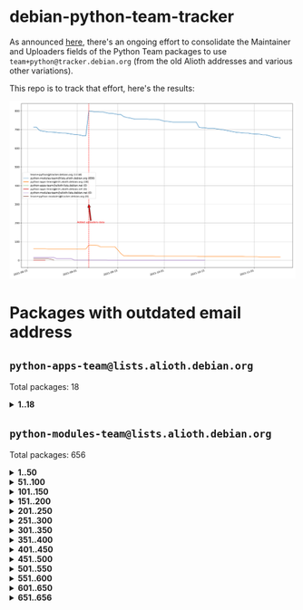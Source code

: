 # debian-python-team-tracker



As announced [here](https://lists.debian.org/debian-python/2021/08/msg00006.html), there's an ongoing effort to consolidate the Maintainer and Uploaders fields of the Python Team packages to use `team+python@tracker.debian.org` (from the old Alioth addresses and various other variations).



This repo is to track that effort, here's the results:



![Python team emails](images/python_team_emails.svg)


# Packages with outdated email address

## `python-apps-team@lists.alioth.debian.org`
Total packages: 18
<details>
<summary><b>1..18</b></summary>


| # | Package | Version |
| --- | --- | --- |
| 1 | [ctop](https://tracker.debian.org/ctop) | 1.0.0-2.1 |
| 2 | [cython](https://tracker.debian.org/cython) | 0.29.14-1 |
| 3 | [db2twitter](https://tracker.debian.org/db2twitter) | 0.6-1.1 |
| 4 | [dodgy](https://tracker.debian.org/dodgy) | 0.1.9-3 |
| 5 | [etm](https://tracker.debian.org/etm) | 3.2.30-1.1 |
| 6 | [firmware-microbit-micropython](https://tracker.debian.org/firmware-microbit-micropython) | 1.0.1-2 |
| 7 | [freealchemist](https://tracker.debian.org/freealchemist) | 0.5-1.1 |
| 8 | [kanboard-cli](https://tracker.debian.org/kanboard-cli) | 0.0.2-1.1 |
| 9 | [lightyears](https://tracker.debian.org/lightyears) | 1.4-2 |
| 10 | [muttdown](https://tracker.debian.org/muttdown) | 0.3.4-1 |
| 11 | [pelican](https://tracker.debian.org/pelican) | 4.0.1+dfsg-1.1 |
| 12 | [pipenv](https://tracker.debian.org/pipenv) | 11.9.0-1.1 |
| 13 | [prospector](https://tracker.debian.org/prospector) | 1.1.7-2 |
| 14 | [pybik](https://tracker.debian.org/pybik) | 3.0-3.1 |
| 15 | [retweet](https://tracker.debian.org/retweet) | 0.10-1.1 |
| 16 | [sen](https://tracker.debian.org/sen) | 0.6.1-0.1 |
| 17 | [sinntp](https://tracker.debian.org/sinntp) | 1.6-1.2 |
| 18 | [smem](https://tracker.debian.org/smem) | 1.5-1.1 |
</details>

## `python-modules-team@lists.alioth.debian.org`
Total packages: 656
<details>
<summary><b>1..50</b></summary>


| # | Package | Version |
| --- | --- | --- |
| 1 | [anorack](https://tracker.debian.org/anorack) | 0.2.7-1 |
| 2 | [anosql](https://tracker.debian.org/anosql) | 1.0.1-1 |
| 3 | [appdirs](https://tracker.debian.org/appdirs) | 1.4.4-1 |
| 4 | [asn1crypto](https://tracker.debian.org/asn1crypto) | 1.4.0-1 |
| 5 | [astral](https://tracker.debian.org/astral) | 1.6.1-2 |
| 6 | [authres](https://tracker.debian.org/authres) | 1.2.0-2 |
| 7 | [automat](https://tracker.debian.org/automat) | 20.2.0-1 |
| 8 | [azure-cosmos-table-python](https://tracker.debian.org/azure-cosmos-table-python) | 1.0.5+git20191025-5 |
| 9 | [bdist-nsi](https://tracker.debian.org/bdist-nsi) | 0.1.5-2 |
| 10 | [behave](https://tracker.debian.org/behave) | 1.2.6-3 |
| 11 | [bernhard](https://tracker.debian.org/bernhard) | 0.2.6-2 |
| 12 | [betamax](https://tracker.debian.org/betamax) | 0.8.1-2 |
| 13 | [bibtexparser](https://tracker.debian.org/bibtexparser) | 1.1.0+ds-3 |
| 14 | [binaryornot](https://tracker.debian.org/binaryornot) | 0.4.4+dfsg-4 |
| 15 | [bitstruct](https://tracker.debian.org/bitstruct) | 8.9.0-1 |
| 16 | [case](https://tracker.debian.org/case) | 1.5.3+dfsg-3 |
| 17 | [celery-batches](https://tracker.debian.org/celery-batches) | 0.2-2 |
| 18 | [celery-haystack](https://tracker.debian.org/celery-haystack) | 0.10-4 |
| 19 | [cerealizer](https://tracker.debian.org/cerealizer) | 0.8.1-3 |
| 20 | [chardet](https://tracker.debian.org/chardet) | 4.0.0-1 |
| 21 | [chargebee-python](https://tracker.debian.org/chargebee-python) | 1.6.6-1 |
| 22 | [chargebee2-python](https://tracker.debian.org/chargebee2-python) | 2.7.3-1 |
| 23 | [circuits](https://tracker.debian.org/circuits) | 3.1.0+ds1-2 |
| 24 | [codicefiscale](https://tracker.debian.org/codicefiscale) | 0.9+ds0-2 |
| 25 | [colorclass](https://tracker.debian.org/colorclass) | 2.2.0-2.1 |
| 26 | [colorspacious](https://tracker.debian.org/colorspacious) | 1.1.2-2 |
| 27 | [commonmark](https://tracker.debian.org/commonmark) | 0.9.1-3 |
| 28 | [constantly](https://tracker.debian.org/constantly) | 15.1.0-2 |
| 29 | [contextlib2](https://tracker.debian.org/contextlib2) | 0.6.0.post1-1 |
| 30 | [cookiecutter](https://tracker.debian.org/cookiecutter) | 1.6.0-4 |
| 31 | [coreapi](https://tracker.debian.org/coreapi) | 2.3.3-4 |
| 32 | [coreschema](https://tracker.debian.org/coreschema) | 0.0.4-3 |
| 33 | [cov-core](https://tracker.debian.org/cov-core) | 1.15.0-3 |
| 34 | [cppy](https://tracker.debian.org/cppy) | 1.1.0-2 |
| 35 | [cram](https://tracker.debian.org/cram) | 0.7-4 |
| 36 | [cssutils](https://tracker.debian.org/cssutils) | 1.0.2-3 |
| 37 | [d2to1](https://tracker.debian.org/d2to1) | 0.2.12-2 |
| 38 | [deap](https://tracker.debian.org/deap) | 1.3.1-2 |
| 39 | [debiancontributors](https://tracker.debian.org/debiancontributors) | 0.7.8-2 |
| 40 | [devpi-common](https://tracker.debian.org/devpi-common) | 3.2.2-1.1 |
| 41 | [django-ajax-selects](https://tracker.debian.org/django-ajax-selects) | 1.7.0-3 |
| 42 | [django-anymail](https://tracker.debian.org/django-anymail) | 7.1.0-1 |
| 43 | [django-bitfield](https://tracker.debian.org/django-bitfield) | 1.9.6-2 |
| 44 | [django-dirtyfields](https://tracker.debian.org/django-dirtyfields) | 1.3.1-2 |
| 45 | [django-downloadview](https://tracker.debian.org/django-downloadview) | 2.1.1-1 |
| 46 | [django-environ](https://tracker.debian.org/django-environ) | 0.4.4-2 |
| 47 | [django-filter](https://tracker.debian.org/django-filter) | 2.4.0-1 |
| 48 | [django-hvad](https://tracker.debian.org/django-hvad) | 1.8.0-1.1 |
| 49 | [django-impersonate](https://tracker.debian.org/django-impersonate) | 1.5-1 |
| 50 | [django-js-reverse](https://tracker.debian.org/django-js-reverse) | 0.7.3-1.1 |
</details>
<details>
<summary><b>51..100</b></summary>

| # | Package | Version |
| --- | --- | --- |
| 51 | [django-macaddress](https://tracker.debian.org/django-macaddress) | 1.5.0-2 |
| 52 | [django-markupfield](https://tracker.debian.org/django-markupfield) | 2.0.0-1 |
| 53 | [django-memoize](https://tracker.debian.org/django-memoize) | 2.2.0+dfsg-1 |
| 54 | [django-nose](https://tracker.debian.org/django-nose) | 1.4.6-2.1 |
| 55 | [django-notification](https://tracker.debian.org/django-notification) | 1.2.0-3 |
| 56 | [django-organizations](https://tracker.debian.org/django-organizations) | 1.1.2-1 |
| 57 | [django-pagination](https://tracker.debian.org/django-pagination) | 1.0.7-4 |
| 58 | [django-paintstore](https://tracker.debian.org/django-paintstore) | 0.2-4 |
| 59 | [django-picklefield](https://tracker.debian.org/django-picklefield) | 3.0.1-1 |
| 60 | [django-pipeline](https://tracker.debian.org/django-pipeline) | 1.6.14-3 |
| 61 | [django-q](https://tracker.debian.org/django-q) | 1.2.1-1 |
| 62 | [django-recurrence](https://tracker.debian.org/django-recurrence) | 1.10.3-1 |
| 63 | [django-redis-sessions](https://tracker.debian.org/django-redis-sessions) | 0.6.1-2 |
| 64 | [django-simple-redis-admin](https://tracker.debian.org/django-simple-redis-admin) | 1.4.0-2 |
| 65 | [django-stronghold](https://tracker.debian.org/django-stronghold) | 0.3.0+debian-2 |
| 66 | [django-webpack-loader](https://tracker.debian.org/django-webpack-loader) | 0.6.0-2 |
| 67 | [django-websocket-redis](https://tracker.debian.org/django-websocket-redis) | 0.4.7-2 |
| 68 | [django-wkhtmltopdf](https://tracker.debian.org/django-wkhtmltopdf) | 3.3.0-1 |
| 69 | [django-xmlrpc](https://tracker.debian.org/django-xmlrpc) | 0.1.8-2 |
| 70 | [djangorestframework-api-key](https://tracker.debian.org/djangorestframework-api-key) | 2.0.0-2 |
| 71 | [djangorestframework-filters](https://tracker.debian.org/djangorestframework-filters) | 1.0.0.dev0-1 |
| 72 | [dkimpy](https://tracker.debian.org/dkimpy) | 1.0.5-1 |
| 73 | [dnsdiag](https://tracker.debian.org/dnsdiag) | 1.7.0-1 |
| 74 | [dnspython](https://tracker.debian.org/dnspython) | 2.0.0-1 |
| 75 | [dockerpty](https://tracker.debian.org/dockerpty) | 0.4.1-2 |
| 76 | [dominate](https://tracker.debian.org/dominate) | 2.3.1-2 |
| 77 | [doublex](https://tracker.debian.org/doublex) | 1.9.2-1 |
| 78 | [drf-generators](https://tracker.debian.org/drf-generators) | 0.5.0-1 |
| 79 | [elasticsearch-curator](https://tracker.debian.org/elasticsearch-curator) | 5.8.1-1 |
| 80 | [entrypoints](https://tracker.debian.org/entrypoints) | 0.3-3 |
| 81 | [enum34](https://tracker.debian.org/enum34) | 1.1.6-4 |
| 82 | [enzyme](https://tracker.debian.org/enzyme) | 0.4.1-2 |
| 83 | [exam](https://tracker.debian.org/exam) | 0.10.5-3 |
| 84 | [factory-boy](https://tracker.debian.org/factory-boy) | 2.11.1-3 |
| 85 | [faker](https://tracker.debian.org/faker) | 0.9.3-0.1 |
| 86 | [fakesleep](https://tracker.debian.org/fakesleep) | 0.1-2 |
| 87 | [fastchunking](https://tracker.debian.org/fastchunking) | 0.0.3-2 |
| 88 | [feedgenerator](https://tracker.debian.org/feedgenerator) | 1.9-2 |
| 89 | [flake8-polyfill](https://tracker.debian.org/flake8-polyfill) | 1.0.2-2 |
| 90 | [flask-api](https://tracker.debian.org/flask-api) | 1.1+dfsg-1.1 |
| 91 | [flask-assets](https://tracker.debian.org/flask-assets) | 2.0-1 |
| 92 | [flask-babelex](https://tracker.debian.org/flask-babelex) | 0.9.4-1 |
| 93 | [flask-bcrypt](https://tracker.debian.org/flask-bcrypt) | 0.7.1-2 |
| 94 | [flask-compress](https://tracker.debian.org/flask-compress) | 1.4.0-3 |
| 95 | [flask-gravatar](https://tracker.debian.org/flask-gravatar) | 0.4.2-2 |
| 96 | [flask-htmlmin](https://tracker.debian.org/flask-htmlmin) | 1.3.2-2 |
| 97 | [flask-ldapconn](https://tracker.debian.org/flask-ldapconn) | 0.7.2-1.1 |
| 98 | [flask-limiter](https://tracker.debian.org/flask-limiter) | 1.0.1-2 |
| 99 | [flask-login](https://tracker.debian.org/flask-login) | 0.5.0-1 |
| 100 | [flask-mail](https://tracker.debian.org/flask-mail) | 0.9.1+dfsg1-1.1 |
</details>
<details>
<summary><b>101..150</b></summary>

| # | Package | Version |
| --- | --- | --- |
| 101 | [flask-mongoengine](https://tracker.debian.org/flask-mongoengine) | 0.9.3-4 |
| 102 | [flask-multistatic](https://tracker.debian.org/flask-multistatic) | 1.0-2 |
| 103 | [flask-paranoid](https://tracker.debian.org/flask-paranoid) | 0.2.0-3.1 |
| 104 | [flask-script](https://tracker.debian.org/flask-script) | 2.0.6-2 |
| 105 | [flask-silk](https://tracker.debian.org/flask-silk) | 0.2-18 |
| 106 | [flask-wtf](https://tracker.debian.org/flask-wtf) | 0.14.3-1 |
| 107 | [flufl.bounce](https://tracker.debian.org/flufl.bounce) | 3.0.1-1 |
| 108 | [flufl.enum](https://tracker.debian.org/flufl.enum) | 4.1.1-3 |
| 109 | [flufl.i18n](https://tracker.debian.org/flufl.i18n) | 3.0.1-1 |
| 110 | [flufl.lock](https://tracker.debian.org/flufl.lock) | 5.0.1-1 |
| 111 | [flufl.password](https://tracker.debian.org/flufl.password) | 1.3-3 |
| 112 | [flufl.testing](https://tracker.debian.org/flufl.testing) | 0.7-2 |
| 113 | [gerritlib](https://tracker.debian.org/gerritlib) | 0.8.0-2 |
| 114 | [gmplot](https://tracker.debian.org/gmplot) | 1.2.0-2 |
| 115 | [gpxpy](https://tracker.debian.org/gpxpy) | 1.4.2-1 |
| 116 | [gtextfsm](https://tracker.debian.org/gtextfsm) | 1.1.0-2 |
| 117 | [gtts](https://tracker.debian.org/gtts) | 2.0.3-1 |
| 118 | [gtts-token](https://tracker.debian.org/gtts-token) | 1.1.3-1 |
| 119 | [guzzle-sphinx-theme](https://tracker.debian.org/guzzle-sphinx-theme) | 0.7.11-5 |
| 120 | [hachoir](https://tracker.debian.org/hachoir) | 3.1.0+dfsg-3 |
| 121 | [haproxy-log-analysis](https://tracker.debian.org/haproxy-log-analysis) | 2.0~b0-2 |
| 122 | [heapdict](https://tracker.debian.org/heapdict) | 1.0.1-1 |
| 123 | [hiro](https://tracker.debian.org/hiro) | 0.5-2 |
| 124 | [httpx](https://tracker.debian.org/httpx) | 0.16.1-1 |
| 125 | [hypothesis-auto](https://tracker.debian.org/hypothesis-auto) | 1.1.4-2 |
| 126 | [importmagic](https://tracker.debian.org/importmagic) | 0.1.7-2 |
| 127 | [inflection](https://tracker.debian.org/inflection) | 0.3.1-2 |
| 128 | [isodate](https://tracker.debian.org/isodate) | 0.6.0-2 |
| 129 | [itypes](https://tracker.debian.org/itypes) | 1.1.0-4 |
| 130 | [jaraco.itertools](https://tracker.debian.org/jaraco.itertools) | 2.0.1-4 |
| 131 | [javaproperties](https://tracker.debian.org/javaproperties) | 0.7.0-1 |
| 132 | [jinja2-time](https://tracker.debian.org/jinja2-time) | 0.2.0-2 |
| 133 | [jpy](https://tracker.debian.org/jpy) | 0.9.0-3 |
| 134 | [jpylyzer](https://tracker.debian.org/jpylyzer) | 2.0.0-3 |
| 135 | [json-tricks](https://tracker.debian.org/json-tricks) | 3.11.0-2 |
| 136 | [jsonhyperschema-codec](https://tracker.debian.org/jsonhyperschema-codec) | 1.0.3-2 |
| 137 | [jsonpickle](https://tracker.debian.org/jsonpickle) | 1.2-1 |
| 138 | [junos-eznc](https://tracker.debian.org/junos-eznc) | 2.1.7-3 |
| 139 | [jupyter-sphinx-theme](https://tracker.debian.org/jupyter-sphinx-theme) | 0.0.6+ds1-10 |
| 140 | [kitchen](https://tracker.debian.org/kitchen) | 1.2.6-2 |
| 141 | [kivy](https://tracker.debian.org/kivy) | 1.11.0-2 |
| 142 | [lazr.delegates](https://tracker.debian.org/lazr.delegates) | 2.0.3-2 |
| 143 | [lazr.smtptest](https://tracker.debian.org/lazr.smtptest) | 2.0.3-2 |
| 144 | [lexicon](https://tracker.debian.org/lexicon) | 3.3.17-1 |
| 145 | [libthumbor](https://tracker.debian.org/libthumbor) | 1.3.3-2 |
| 146 | [logilab-constraint](https://tracker.debian.org/logilab-constraint) | 0.6.0-2 |
| 147 | [mako](https://tracker.debian.org/mako) | 1.1.3+ds1-2 |
| 148 | [manuel](https://tracker.debian.org/manuel) | 1.10.1-2 |
| 149 | [markupsafe](https://tracker.debian.org/markupsafe) | 1.1.1-1 |
| 150 | [mercurial-extension-utils](https://tracker.debian.org/mercurial-extension-utils) | 1.5.1-1 |
</details>
<details>
<summary><b>151..200</b></summary>

| # | Package | Version |
| --- | --- | --- |
| 151 | [mercurial-extension-utils](https://tracker.debian.org/mercurial-extension-utils) | 1.5.1-3 |
| 152 | [mercurial-keyring](https://tracker.debian.org/mercurial-keyring) | 1.3.1-3 |
| 153 | [microsoft-authentication-extensions-for-python](https://tracker.debian.org/microsoft-authentication-extensions-for-python) | 0.3.0-1 |
| 154 | [milksnake](https://tracker.debian.org/milksnake) | 0.1.5-1 |
| 155 | [mimerender](https://tracker.debian.org/mimerender) | 0.6.0-2 |
| 156 | [mmllib](https://tracker.debian.org/mmllib) | 0.3.0.post1-2 |
| 157 | [mockldap](https://tracker.debian.org/mockldap) | 0.3.0-4 |
| 158 | [modernize](https://tracker.debian.org/modernize) | 0.7-2 |
| 159 | [moksha.common](https://tracker.debian.org/moksha.common) | 1.2.5-4 |
| 160 | [mrtparse](https://tracker.debian.org/mrtparse) | 1.6-2 |
| 161 | [musicbrainzngs](https://tracker.debian.org/musicbrainzngs) | 0.7.1-2 |
| 162 | [mutagen](https://tracker.debian.org/mutagen) | 1.45.1-2 |
| 163 | [mwic](https://tracker.debian.org/mwic) | 0.7.8-1 |
| 164 | [mysql-connector-python](https://tracker.debian.org/mysql-connector-python) | 8.0.15-2 |
| 165 | [nb2plots](https://tracker.debian.org/nb2plots) | 0.6-2 |
| 166 | [netmiko](https://tracker.debian.org/netmiko) | 2.4.2-1 |
| 167 | [networkx](https://tracker.debian.org/networkx) | 2.5+ds-2 |
| 168 | [nose](https://tracker.debian.org/nose) | 1.3.7-6 |
| 169 | [nose2](https://tracker.debian.org/nose2) | 0.9.2-1 |
| 170 | [nose2-cov](https://tracker.debian.org/nose2-cov) | 1.0a4-3 |
| 171 | [ntplib](https://tracker.debian.org/ntplib) | 0.3.3-2 |
| 172 | [numpy-stl](https://tracker.debian.org/numpy-stl) | 2.9.0-1 |
| 173 | [numpydoc](https://tracker.debian.org/numpydoc) | 1.1.0-3 |
| 174 | [obsub](https://tracker.debian.org/obsub) | 0.2-4 |
| 175 | [okasha](https://tracker.debian.org/okasha) | 0.2.4-4 |
| 176 | [overpass](https://tracker.debian.org/overpass) | 0.7-1 |
| 177 | [pastescript](https://tracker.debian.org/pastescript) | 2.0.2-4 |
| 178 | [pcapy](https://tracker.debian.org/pcapy) | 0.11.4-2 |
| 179 | [pdfkit](https://tracker.debian.org/pdfkit) | 0.6.1-2 |
| 180 | [pep8](https://tracker.debian.org/pep8) | 1.7.1-9 |
| 181 | [pep8-naming](https://tracker.debian.org/pep8-naming) | 0.10.0-1 |
| 182 | [pg8000](https://tracker.debian.org/pg8000) | 1.10.6-2 |
| 183 | [pidcat](https://tracker.debian.org/pidcat) | 2.1.0-4 |
| 184 | [pilkit](https://tracker.debian.org/pilkit) | 2.0-3 |
| 185 | [plastex](https://tracker.debian.org/plastex) | 2.1-2 |
| 186 | [ply](https://tracker.debian.org/ply) | 3.11-4 |
| 187 | [portio](https://tracker.debian.org/portio) | 0.5-4 |
| 188 | [postgresfixture](https://tracker.debian.org/postgresfixture) | 0.4.2-1 |
| 189 | [power](https://tracker.debian.org/power) | 1.4+dfsg-4 |
| 190 | [pprintpp](https://tracker.debian.org/pprintpp) | 0.4.0-2 |
| 191 | [preggy](https://tracker.debian.org/preggy) | 1.4.4-1 |
| 192 | [prettytable](https://tracker.debian.org/prettytable) | 0.7.2-5 |
| 193 | [proxmoxer](https://tracker.debian.org/proxmoxer) | 1.0.3-2 |
| 194 | [ptable](https://tracker.debian.org/ptable) | 0.9.2-2 |
| 195 | [py-macaroon-bakery](https://tracker.debian.org/py-macaroon-bakery) | 1.3.1-1 |
| 196 | [py-radix](https://tracker.debian.org/py-radix) | 0.10.0-3 |
| 197 | [py3dns](https://tracker.debian.org/py3dns) | 3.2.1-1 |
| 198 | [pyasn1](https://tracker.debian.org/pyasn1) | 0.4.8-1 |
| 199 | [pybindgen](https://tracker.debian.org/pybindgen) | 0.20.0+dfsg1-2 |
| 200 | [pycairo](https://tracker.debian.org/pycairo) | 1.16.2-3 |
</details>
<details>
<summary><b>201..250</b></summary>

| # | Package | Version |
| --- | --- | --- |
| 201 | [pycairo](https://tracker.debian.org/pycairo) | 1.16.2-4 |
| 202 | [pycallgraph](https://tracker.debian.org/pycallgraph) | 1.1.3-1.2 |
| 203 | [pycares](https://tracker.debian.org/pycares) | 3.1.1-1 |
| 204 | [pycifrw](https://tracker.debian.org/pycifrw) | 4.4-2 |
| 205 | [pyclamd](https://tracker.debian.org/pyclamd) | 0.4.0-2 |
| 206 | [pycodestyle](https://tracker.debian.org/pycodestyle) | 2.6.0-1 |
| 207 | [pycparser](https://tracker.debian.org/pycparser) | 2.20-3 |
| 208 | [pycryptodome](https://tracker.debian.org/pycryptodome) | 3.9.7+dfsg1-1 |
| 209 | [pycxx](https://tracker.debian.org/pycxx) | 7.1.4-0.1 |
| 210 | [pydbus](https://tracker.debian.org/pydbus) | 0.6.0-4 |
| 211 | [pydenticon](https://tracker.debian.org/pydenticon) | 0.3.1-2 |
| 212 | [pydispatcher](https://tracker.debian.org/pydispatcher) | 2.0.5-2 |
| 213 | [pydle](https://tracker.debian.org/pydle) | 0.9.4-2 |
| 214 | [pyeapi](https://tracker.debian.org/pyeapi) | 0.8.1-2 |
| 215 | [pyee](https://tracker.debian.org/pyee) | 7.0.2-1 |
| 216 | [pyenchant](https://tracker.debian.org/pyenchant) | 3.2.0-1 |
| 217 | [pyfg](https://tracker.debian.org/pyfg) | 0.50-2 |
| 218 | [pyfiglet](https://tracker.debian.org/pyfiglet) | 0.8.0+dfsg-1 |
| 219 | [pyfribidi](https://tracker.debian.org/pyfribidi) | 0.12.0+repack-7 |
| 220 | [pygame](https://tracker.debian.org/pygame) | 1.9.6+dfsg-2 |
| 221 | [pygeoif](https://tracker.debian.org/pygeoif) | 0.7-2 |
| 222 | [pygments](https://tracker.debian.org/pygments) | 2.3.1+dfsg-3 |
| 223 | [pygtail](https://tracker.debian.org/pygtail) | 0.6.1-2 |
| 224 | [pygtkspellcheck](https://tracker.debian.org/pygtkspellcheck) | 4.0.5-2 |
| 225 | [pyhamcrest](https://tracker.debian.org/pyhamcrest) | 1.9.0-3 |
| 226 | [pyinotify](https://tracker.debian.org/pyinotify) | 0.9.6-1.3 |
| 227 | [pyiosxr](https://tracker.debian.org/pyiosxr) | 0.52-1.1 |
| 228 | [pyjavaproperties](https://tracker.debian.org/pyjavaproperties) | 0.7-2 |
| 229 | [pyjokes](https://tracker.debian.org/pyjokes) | 0.5.0-3 |
| 230 | [pykcs11](https://tracker.debian.org/pykcs11) | 1.5.10-1 |
| 231 | [pylama](https://tracker.debian.org/pylama) | 7.4.3-3 |
| 232 | [pylibmc](https://tracker.debian.org/pylibmc) | 1.5.2-3 |
| 233 | [pylint-celery](https://tracker.debian.org/pylint-celery) | 0.3-5 |
| 234 | [pylint-common](https://tracker.debian.org/pylint-common) | 0.2.5-4 |
| 235 | [pylint-django](https://tracker.debian.org/pylint-django) | 2.0.13-1 |
| 236 | [pylint-flask](https://tracker.debian.org/pylint-flask) | 0.5-4 |
| 237 | [pylint-plugin-utils](https://tracker.debian.org/pylint-plugin-utils) | 0.6-1 |
| 238 | [pymacs](https://tracker.debian.org/pymacs) | 0.25-3 |
| 239 | [pymilter](https://tracker.debian.org/pymilter) | 1.0.4-2 |
| 240 | [pymodbus](https://tracker.debian.org/pymodbus) | 2.1.0+dfsg-2 |
| 241 | [pymssql](https://tracker.debian.org/pymssql) | 2.1.4+dfsg-3 |
| 242 | [pynag](https://tracker.debian.org/pynag) | 1.1.2+dfsg-2 |
| 243 | [pynliner](https://tracker.debian.org/pynliner) | 0.8.0-2 |
| 244 | [pyopengl](https://tracker.debian.org/pyopengl) | 3.1.5+dfsg-1 |
| 245 | [pyparsing](https://tracker.debian.org/pyparsing) | 2.4.7-1 |
| 246 | [pyphen](https://tracker.debian.org/pyphen) | 0.9.5-3 |
| 247 | [pyprind](https://tracker.debian.org/pyprind) | 2.11.2-2 |
| 248 | [pyquery](https://tracker.debian.org/pyquery) | 1.2.9-4 |
| 249 | [pyrad](https://tracker.debian.org/pyrad) | 2.1-2 |
| 250 | [pyrsistent](https://tracker.debian.org/pyrsistent) | 0.15.5-1 |
</details>
<details>
<summary><b>251..300</b></summary>

| # | Package | Version |
| --- | --- | --- |
| 251 | [pysimplesoap](https://tracker.debian.org/pysimplesoap) | 1.16.2-3 |
| 252 | [pysmi](https://tracker.debian.org/pysmi) | 0.3.2-2 |
| 253 | [pysodium](https://tracker.debian.org/pysodium) | 0.7.0-2 |
| 254 | [pyspf](https://tracker.debian.org/pyspf) | 2.0.14-2 |
| 255 | [pysrt](https://tracker.debian.org/pysrt) | 1.0.1-2 |
| 256 | [pyssim](https://tracker.debian.org/pyssim) | 0.2-2 |
| 257 | [pystemd](https://tracker.debian.org/pystemd) | 0.7.0-4 |
| 258 | [pysubnettree](https://tracker.debian.org/pysubnettree) | 0.33-1 |
| 259 | [pytaglib](https://tracker.debian.org/pytaglib) | 0.3.6+dfsg-2 |
| 260 | [pytds](https://tracker.debian.org/pytds) | 1.10.0-1 |
| 261 | [pytest-arraydiff](https://tracker.debian.org/pytest-arraydiff) | 0.3-1 |
| 262 | [pytest-bdd](https://tracker.debian.org/pytest-bdd) | 3.2.1-1 |
| 263 | [pytest-cookies](https://tracker.debian.org/pytest-cookies) | 0.4.0-1 |
| 264 | [pytest-django](https://tracker.debian.org/pytest-django) | 3.5.1-1 |
| 265 | [pytest-expect](https://tracker.debian.org/pytest-expect) | 1.1.0-2 |
| 266 | [pytest-forked](https://tracker.debian.org/pytest-forked) | 1.3.0-1 |
| 267 | [pytest-httpbin](https://tracker.debian.org/pytest-httpbin) | 1.0.0-2 |
| 268 | [pytest-instafail](https://tracker.debian.org/pytest-instafail) | 0.4.2-1 |
| 269 | [pytest-remotedata](https://tracker.debian.org/pytest-remotedata) | 0.3.2-1 |
| 270 | [pytest-runner](https://tracker.debian.org/pytest-runner) | 2.11.1-1.2 |
| 271 | [pytest-sugar](https://tracker.debian.org/pytest-sugar) | 0.9.4-1 |
| 272 | [pytest-tornado](https://tracker.debian.org/pytest-tornado) | 0.8.1-1 |
| 273 | [pytest-vcr](https://tracker.debian.org/pytest-vcr) | 1.0.2-2 |
| 274 | [python-activipy](https://tracker.debian.org/python-activipy) | 0.1-7 |
| 275 | [python-adal](https://tracker.debian.org/python-adal) | 1.2.2-1 |
| 276 | [python-agate](https://tracker.debian.org/python-agate) | 1.6.1-1 |
| 277 | [python-agate-excel](https://tracker.debian.org/python-agate-excel) | 0.2.3-1 |
| 278 | [python-aiohttp-security](https://tracker.debian.org/python-aiohttp-security) | 0.4.0-2 |
| 279 | [python-aiohttp-session](https://tracker.debian.org/python-aiohttp-session) | 2.9.0-2 |
| 280 | [python-aioinflux](https://tracker.debian.org/python-aioinflux) | 0.9.0-2 |
| 281 | [python-aiomeasures](https://tracker.debian.org/python-aiomeasures) | 0.5.14-3 |
| 282 | [python-amqplib](https://tracker.debian.org/python-amqplib) | 1.0.2-2 |
| 283 | [python-anyjson](https://tracker.debian.org/python-anyjson) | 0.3.3-2 |
| 284 | [python-apptools](https://tracker.debian.org/python-apptools) | 4.5.0-1.1 |
| 285 | [python-aptly](https://tracker.debian.org/python-aptly) | 0.12.10-2 |
| 286 | [python-args](https://tracker.debian.org/python-args) | 0.1.0-3 |
| 287 | [python-arpy](https://tracker.debian.org/python-arpy) | 1.1.1-4 |
| 288 | [python-astor](https://tracker.debian.org/python-astor) | 0.8.1-1 |
| 289 | [python-async-timeout](https://tracker.debian.org/python-async-timeout) | 3.0.1-1.1 |
| 290 | [python-base58](https://tracker.debian.org/python-base58) | 1.0.3-1.1 |
| 291 | [python-bcdoc](https://tracker.debian.org/python-bcdoc) | 0.16.0-2 |
| 292 | [python-bioblend](https://tracker.debian.org/python-bioblend) | 0.7.0-3 |
| 293 | [python-bitbucket-api](https://tracker.debian.org/python-bitbucket-api) | 0.5.0-3 |
| 294 | [python-box](https://tracker.debian.org/python-box) | 3.4.6-2 |
| 295 | [python-btrees](https://tracker.debian.org/python-btrees) | 4.3.1-2 |
| 296 | [python-cachecontrol](https://tracker.debian.org/python-cachecontrol) | 0.12.6-1 |
| 297 | [python-can](https://tracker.debian.org/python-can) | 3.3.2.final~github-2 |
| 298 | [python-cement](https://tracker.debian.org/python-cement) | 2.10.0-2 |
| 299 | [python-cerberus](https://tracker.debian.org/python-cerberus) | 1.3.2-1 |
| 300 | [python-click-log](https://tracker.debian.org/python-click-log) | 0.2.1-2 |
</details>
<details>
<summary><b>301..350</b></summary>

| # | Package | Version |
| --- | --- | --- |
| 301 | [python-click-threading](https://tracker.debian.org/python-click-threading) | 0.4.4-2 |
| 302 | [python-clint](https://tracker.debian.org/python-clint) | 0.5.1-3 |
| 303 | [python-cluster](https://tracker.debian.org/python-cluster) | 1.3.3-3 |
| 304 | [python-cmarkgfm](https://tracker.debian.org/python-cmarkgfm) | 0.4.2-1 |
| 305 | [python-coloredlogs](https://tracker.debian.org/python-coloredlogs) | 7.3-2 |
| 306 | [python-colour](https://tracker.debian.org/python-colour) | 0.1.5-2 |
| 307 | [python-commentjson](https://tracker.debian.org/python-commentjson) | 0.8.3-2 |
| 308 | [python-consul](https://tracker.debian.org/python-consul) | 0.7.1-1.1 |
| 309 | [python-cookies](https://tracker.debian.org/python-cookies) | 2.2.1-3 |
| 310 | [python-cpuinfo](https://tracker.debian.org/python-cpuinfo) | 5.0.0-2 |
| 311 | [python-crcmod](https://tracker.debian.org/python-crcmod) | 1.7+dfsg-2 |
| 312 | [python-cs](https://tracker.debian.org/python-cs) | 2.7.1-1 |
| 313 | [python-cssselect2](https://tracker.debian.org/python-cssselect2) | 0.3.0-1 |
| 314 | [python-dbfread](https://tracker.debian.org/python-dbfread) | 2.0.7-3 |
| 315 | [python-decorator](https://tracker.debian.org/python-decorator) | 4.4.2-2 |
| 316 | [python-demjson](https://tracker.debian.org/python-demjson) | 2.2.4-5 |
| 317 | [python-diaspy](https://tracker.debian.org/python-diaspy) | 0.6.0-2 |
| 318 | [python-dict2xml](https://tracker.debian.org/python-dict2xml) | 1.7.0-1 |
| 319 | [python-dictobj](https://tracker.debian.org/python-dictobj) | 0.4-4 |
| 320 | [python-distro](https://tracker.debian.org/python-distro) | 1.5.0-1 |
| 321 | [python-distutils-extra](https://tracker.debian.org/python-distutils-extra) | 2.45 |
| 322 | [python-django-casclient](https://tracker.debian.org/python-django-casclient) | 1.5.3-1 |
| 323 | [python-django-dbconn-retry](https://tracker.debian.org/python-django-dbconn-retry) | 0.1.5-1.1 |
| 324 | [python-django-etcd-settings](https://tracker.debian.org/python-django-etcd-settings) | 0.1.13+dfsg-3 |
| 325 | [python-django-gravatar2](https://tracker.debian.org/python-django-gravatar2) | 1.4.4-2 |
| 326 | [python-django-jsonfield](https://tracker.debian.org/python-django-jsonfield) | 1.4.0-2 |
| 327 | [python-django-push-notifications](https://tracker.debian.org/python-django-push-notifications) | 1.4.1-1 |
| 328 | [python-django-simple-history](https://tracker.debian.org/python-django-simple-history) | 2.7.0-1.1 |
| 329 | [python-django-split-settings](https://tracker.debian.org/python-django-split-settings) | 0.3.0-2 |
| 330 | [python-dnslib](https://tracker.debian.org/python-dnslib) | 0.9.14-1 |
| 331 | [python-docutils](https://tracker.debian.org/python-docutils) | 0.16+dfsg-2 |
| 332 | [python-doubleratchet](https://tracker.debian.org/python-doubleratchet) | 0.6.0-2 |
| 333 | [python-dpkt](https://tracker.debian.org/python-dpkt) | 1.9.2-2 |
| 334 | [python-easywebdav](https://tracker.debian.org/python-easywebdav) | 1.2.0-8 |
| 335 | [python-enable](https://tracker.debian.org/python-enable) | 4.8.1-1 |
| 336 | [python-envisage](https://tracker.debian.org/python-envisage) | 4.9.0-2.1 |
| 337 | [python-envparse](https://tracker.debian.org/python-envparse) | 0.2.0-2 |
| 338 | [python-envs](https://tracker.debian.org/python-envs) | 1.2.6-1.1 |
| 339 | [python-epc](https://tracker.debian.org/python-epc) | 0.0.5-3 |
| 340 | [python-etcd](https://tracker.debian.org/python-etcd) | 0.4.5-2 |
| 341 | [python-ethtool](https://tracker.debian.org/python-ethtool) | 0.14-3 |
| 342 | [python-ewmh](https://tracker.debian.org/python-ewmh) | 0.1.6-2 |
| 343 | [python-exchangelib](https://tracker.debian.org/python-exchangelib) | 3.2.0-1 |
| 344 | [python-exotel](https://tracker.debian.org/python-exotel) | 0.1.5-2 |
| 345 | [python-fastimport](https://tracker.debian.org/python-fastimport) | 0.9.8-5 |
| 346 | [python-feather-format](https://tracker.debian.org/python-feather-format) | 0.3.1+dfsg1-4 |
| 347 | [python-flaky](https://tracker.debian.org/python-flaky) | 3.7.0-1 |
| 348 | [python-flask-jwt-extended](https://tracker.debian.org/python-flask-jwt-extended) | 3.24.1-2 |
| 349 | [python-flask-marshmallow](https://tracker.debian.org/python-flask-marshmallow) | 0.10.1-4 |
| 350 | [python-flask-seeder](https://tracker.debian.org/python-flask-seeder) | 0.1~a2-2 |
</details>
<details>
<summary><b>351..400</b></summary>

| # | Package | Version |
| --- | --- | --- |
| 351 | [python-ftputil](https://tracker.debian.org/python-ftputil) | 3.4-3 |
| 352 | [python-gammu](https://tracker.debian.org/python-gammu) | 2.12-2 |
| 353 | [python-genty](https://tracker.debian.org/python-genty) | 1.3.2-1 |
| 354 | [python-geoip](https://tracker.debian.org/python-geoip) | 1.3.2-3 |
| 355 | [python-geoip2](https://tracker.debian.org/python-geoip2) | 2.9.0+dfsg1-2 |
| 356 | [python-getdns](https://tracker.debian.org/python-getdns) | 1.0.0~b1-2 |
| 357 | [python-gflags](https://tracker.debian.org/python-gflags) | 1.5.1-7 |
| 358 | [python-glob2](https://tracker.debian.org/python-glob2) | 0.5-3 |
| 359 | [python-gmpy2](https://tracker.debian.org/python-gmpy2) | 2.1.0~b5-0.1 |
| 360 | [python-gntp](https://tracker.debian.org/python-gntp) | 1.0.3-2 |
| 361 | [python-guizero](https://tracker.debian.org/python-guizero) | 1.1.0+dfsg1-2 |
| 362 | [python-hashids](https://tracker.debian.org/python-hashids) | 1.3.1-1 |
| 363 | [python-hidapi](https://tracker.debian.org/python-hidapi) | 0.9.0.post3-2 |
| 364 | [python-hiredis](https://tracker.debian.org/python-hiredis) | 1.0.1-1 |
| 365 | [python-hpilo](https://tracker.debian.org/python-hpilo) | 4.3-3 |
| 366 | [python-html2text](https://tracker.debian.org/python-html2text) | 2020.1.16-1 |
| 367 | [python-http-parser](https://tracker.debian.org/python-http-parser) | 0.9.0-1 |
| 368 | [python-httptools](https://tracker.debian.org/python-httptools) | 0.1.1-1 |
| 369 | [python-icalendar](https://tracker.debian.org/python-icalendar) | 4.0.3-4 |
| 370 | [python-idna](https://tracker.debian.org/python-idna) | 2.10-1 |
| 371 | [python-imagesize](https://tracker.debian.org/python-imagesize) | 1.2.0-2 |
| 372 | [python-iniparse](https://tracker.debian.org/python-iniparse) | 0.4-3 |
| 373 | [python-ipaddr](https://tracker.debian.org/python-ipaddr) | 2.2.0-4 |
| 374 | [python-ipaddress](https://tracker.debian.org/python-ipaddress) | 1.0.23-1 |
| 375 | [python-ipfix](https://tracker.debian.org/python-ipfix) | 0.9.7-2 |
| 376 | [python-irodsclient](https://tracker.debian.org/python-irodsclient) | 0.8.1-2 |
| 377 | [python-isc-dhcp-leases](https://tracker.debian.org/python-isc-dhcp-leases) | 0.9.1-2 |
| 378 | [python-iso3166](https://tracker.debian.org/python-iso3166) | 0.8.git20170319-2 |
| 379 | [python-isoweek](https://tracker.debian.org/python-isoweek) | 1.3.3-3 |
| 380 | [python-jmespath](https://tracker.debian.org/python-jmespath) | 0.10.0-1 |
| 381 | [python-jsonrpc](https://tracker.debian.org/python-jsonrpc) | 1.13.0-1 |
| 382 | [python-junit-xml](https://tracker.debian.org/python-junit-xml) | 1.9-1 |
| 383 | [python-kanboard](https://tracker.debian.org/python-kanboard) | 1.0.1-1.1 |
| 384 | [python-keepalive](https://tracker.debian.org/python-keepalive) | 0.5-2 |
| 385 | [python-keyring](https://tracker.debian.org/python-keyring) | 18.0.1-2 |
| 386 | [python-langdetect](https://tracker.debian.org/python-langdetect) | 1.0.7-4 |
| 387 | [python-ldap](https://tracker.debian.org/python-ldap) | 3.2.0-4 |
| 388 | [python-ldapdomaindump](https://tracker.debian.org/python-ldapdomaindump) | 0.9.3-1 |
| 389 | [python-leather](https://tracker.debian.org/python-leather) | 0.3.3-1.1 |
| 390 | [python-libguess](https://tracker.debian.org/python-libguess) | 1.1-4 |
| 391 | [python-logfury](https://tracker.debian.org/python-logfury) | 0.1.2-4 |
| 392 | [python-lupa](https://tracker.debian.org/python-lupa) | 1.9+dfsg-1 |
| 393 | [python-lzo](https://tracker.debian.org/python-lzo) | 1.12-3 |
| 394 | [python-mailer](https://tracker.debian.org/python-mailer) | 0.8.1-4 |
| 395 | [python-marshmallow-sqlalchemy](https://tracker.debian.org/python-marshmallow-sqlalchemy) | 0.19.0-1 |
| 396 | [python-mastodon](https://tracker.debian.org/python-mastodon) | 1.5.1-1 |
| 397 | [python-mbed-host-tests](https://tracker.debian.org/python-mbed-host-tests) | 1.4.4-3 |
| 398 | [python-mbed-ls](https://tracker.debian.org/python-mbed-ls) | 1.6.2+dfsg-3 |
| 399 | [python-mccabe](https://tracker.debian.org/python-mccabe) | 0.6.1-3 |
| 400 | [python-measurement](https://tracker.debian.org/python-measurement) | 2.0.1-2 |
</details>
<details>
<summary><b>401..450</b></summary>

| # | Package | Version |
| --- | --- | --- |
| 401 | [python-mechanize](https://tracker.debian.org/python-mechanize) | 1:0.4.5-2 |
| 402 | [python-meld3](https://tracker.debian.org/python-meld3) | 1.0.2-3 |
| 403 | [python-mnemonic](https://tracker.debian.org/python-mnemonic) | 0.19-1 |
| 404 | [python-model-mommy](https://tracker.debian.org/python-model-mommy) | 1.6.0-2 |
| 405 | [python-morris](https://tracker.debian.org/python-morris) | 1.2-2 |
| 406 | [python-mpegdash](https://tracker.debian.org/python-mpegdash) | 0.2.0-1 |
| 407 | [python-mpv](https://tracker.debian.org/python-mpv) | 0.5.2-1 |
| 408 | [python-msrestazure](https://tracker.debian.org/python-msrestazure) | 0.6.2-1 |
| 409 | [python-multidict](https://tracker.debian.org/python-multidict) | 5.1.0-1 |
| 410 | [python-munch](https://tracker.debian.org/python-munch) | 2.3.2-2 |
| 411 | [python-murmurhash](https://tracker.debian.org/python-murmurhash) | 1.0.2-1 |
| 412 | [python-nacl](https://tracker.debian.org/python-nacl) | 1.4.0-1 |
| 413 | [python-nine](https://tracker.debian.org/python-nine) | 1.1.0-1 |
| 414 | [python-noise](https://tracker.debian.org/python-noise) | 1.2.3-3 |
| 415 | [python-notify2](https://tracker.debian.org/python-notify2) | 0.3-4 |
| 416 | [python-ntlm-auth](https://tracker.debian.org/python-ntlm-auth) | 1.4.0-1 |
| 417 | [python-oauth](https://tracker.debian.org/python-oauth) | 1.0.1-6 |
| 418 | [python-odf](https://tracker.debian.org/python-odf) | 1.4.1-1 |
| 419 | [python-offtrac](https://tracker.debian.org/python-offtrac) | 0.1.0-2.1 |
| 420 | [python-ofxclient](https://tracker.debian.org/python-ofxclient) | 2.0.4-2 |
| 421 | [python-opcua](https://tracker.debian.org/python-opcua) | 0.98.11-1 |
| 422 | [python-openid-cla](https://tracker.debian.org/python-openid-cla) | 1.2-2 |
| 423 | [python-openid-teams](https://tracker.debian.org/python-openid-teams) | 1.2-2 |
| 424 | [python-openidc-client](https://tracker.debian.org/python-openidc-client) | 0.6.0-1.1 |
| 425 | [python-opentimestamps](https://tracker.debian.org/python-opentimestamps) | 0.4.1-1 |
| 426 | [python-padme](https://tracker.debian.org/python-padme) | 1.1.1-3 |
| 427 | [python-pampy](https://tracker.debian.org/python-pampy) | 1.8.4-2 |
| 428 | [python-pamqp](https://tracker.debian.org/python-pamqp) | 2.3.0-2 |
| 429 | [python-parse-type](https://tracker.debian.org/python-parse-type) | 0.3.4-3 |
| 430 | [python-path-and-address](https://tracker.debian.org/python-path-and-address) | 2.0.1-2 |
| 431 | [python-pathtools](https://tracker.debian.org/python-pathtools) | 0.1.2-4 |
| 432 | [python-paypal](https://tracker.debian.org/python-paypal) | 1.2.5-3 |
| 433 | [python-peakutils](https://tracker.debian.org/python-peakutils) | 1.3.3+ds-2 |
| 434 | [python-pem](https://tracker.debian.org/python-pem) | 19.1.0-1 |
| 435 | [python-persistent](https://tracker.debian.org/python-persistent) | 4.6.4-0.2 |
| 436 | [python-pex](https://tracker.debian.org/python-pex) | 1.1.14-3.1 |
| 437 | [python-pgbouncer](https://tracker.debian.org/python-pgbouncer) | 0.0.9-3 |
| 438 | [python-pgpdump](https://tracker.debian.org/python-pgpdump) | 1.5-2 |
| 439 | [python-pgspecial](https://tracker.debian.org/python-pgspecial) | 1.11.10+dfsg1-1 |
| 440 | [python-phonenumbers](https://tracker.debian.org/python-phonenumbers) | 8.12.1-1 |
| 441 | [python-picklable-itertools](https://tracker.debian.org/python-picklable-itertools) | 0.1.1-3 |
| 442 | [python-pika](https://tracker.debian.org/python-pika) | 0.11.0-5 |
| 443 | [python-plac](https://tracker.debian.org/python-plac) | 0.9.6-1.1 |
| 444 | [python-plaster](https://tracker.debian.org/python-plaster) | 1.0-2 |
| 445 | [python-plaster-pastedeploy](https://tracker.debian.org/python-plaster-pastedeploy) | 0.5-3 |
| 446 | [python-prctl](https://tracker.debian.org/python-prctl) | 1.7-2 |
| 447 | [python-preshed](https://tracker.debian.org/python-preshed) | 3.0.2-1 |
| 448 | [python-pretend](https://tracker.debian.org/python-pretend) | 1.0.9-1 |
| 449 | [python-prettylog](https://tracker.debian.org/python-prettylog) | 0.1.0-2 |
| 450 | [python-priority](https://tracker.debian.org/python-priority) | 1.3.0-3 |
</details>
<details>
<summary><b>451..500</b></summary>

| # | Package | Version |
| --- | --- | --- |
| 451 | [python-progress](https://tracker.debian.org/python-progress) | 1.5-1 |
| 452 | [python-progressbar](https://tracker.debian.org/python-progressbar) | 2.5-2 |
| 453 | [python-protego](https://tracker.debian.org/python-protego) | 0.1.16+dfsg-2 |
| 454 | [python-prov](https://tracker.debian.org/python-prov) | 1.5.2-2 |
| 455 | [python-pskc](https://tracker.debian.org/python-pskc) | 1.1-3 |
| 456 | [python-publicsuffix2](https://tracker.debian.org/python-publicsuffix2) | 2.20191221-2 |
| 457 | [python-py-zipkin](https://tracker.debian.org/python-py-zipkin) | 0.15.0-1.1 |
| 458 | [python-pyalsa](https://tracker.debian.org/python-pyalsa) | 1.1.6-2 |
| 459 | [python-pyasn1-modules](https://tracker.debian.org/python-pyasn1-modules) | 0.2.1-1 |
| 460 | [python-pyface](https://tracker.debian.org/python-pyface) | 6.1.2-2 |
| 461 | [python-pyftpdlib](https://tracker.debian.org/python-pyftpdlib) | 1.5.4-2 |
| 462 | [python-pygerrit2](https://tracker.debian.org/python-pygerrit2) | 2.0.4-2 |
| 463 | [python-pygtrie](https://tracker.debian.org/python-pygtrie) | 2.2-1.1 |
| 464 | [python-pypump](https://tracker.debian.org/python-pypump) | 0.7-3 |
| 465 | [python-pysnmp4-apps](https://tracker.debian.org/python-pysnmp4-apps) | 0.3.2-2.2 |
| 466 | [python-pysnmp4-mibs](https://tracker.debian.org/python-pysnmp4-mibs) | 0.1.3-3 |
| 467 | [python-pytest-benchmark](https://tracker.debian.org/python-pytest-benchmark) | 3.2.2-2 |
| 468 | [python-pyvmomi](https://tracker.debian.org/python-pyvmomi) | 6.7.1-3 |
| 469 | [python-qtpy](https://tracker.debian.org/python-qtpy) | 1.9.0-3 |
| 470 | [python-rarfile](https://tracker.debian.org/python-rarfile) | 3.1-1 |
| 471 | [python-ratelimiter](https://tracker.debian.org/python-ratelimiter) | 1.2.0.post0-1 |
| 472 | [python-redisearch-py](https://tracker.debian.org/python-redisearch-py) | 1.0.0-1 |
| 473 | [python-releases](https://tracker.debian.org/python-releases) | 1.6.3-1 |
| 474 | [python-repoze.lru](https://tracker.debian.org/python-repoze.lru) | 0.7-2 |
| 475 | [python-repoze.sphinx.autointerface](https://tracker.debian.org/python-repoze.sphinx.autointerface) | 0.8-0.2 |
| 476 | [python-repoze.tm2](https://tracker.debian.org/python-repoze.tm2) | 2.0-2 |
| 477 | [python-requests-cache](https://tracker.debian.org/python-requests-cache) | 0.5.2-1 |
| 478 | [python-requests-ntlm](https://tracker.debian.org/python-requests-ntlm) | 1.1.0-1.1 |
| 479 | [python-requirements-detector](https://tracker.debian.org/python-requirements-detector) | 0.6-2 |
| 480 | [python-restless](https://tracker.debian.org/python-restless) | 2.1.1-2 |
| 481 | [python-roman](https://tracker.debian.org/python-roman) | 2.0.0-4 |
| 482 | [python-rpaths](https://tracker.debian.org/python-rpaths) | 0.13-1.1 |
| 483 | [python-rply](https://tracker.debian.org/python-rply) | 0.7.7-2 |
| 484 | [python-schedutils](https://tracker.debian.org/python-schedutils) | 0.6-2.1 |
| 485 | [python-schema](https://tracker.debian.org/python-schema) | 0.6.7-3 |
| 486 | [python-schroot](https://tracker.debian.org/python-schroot) | 0.4-4 |
| 487 | [python-scp](https://tracker.debian.org/python-scp) | 0.13.0-2 |
| 488 | [python-scrapy-djangoitem](https://tracker.debian.org/python-scrapy-djangoitem) | 1.1.1-4 |
| 489 | [python-scripttest](https://tracker.debian.org/python-scripttest) | 1.3-3 |
| 490 | [python-scruffy](https://tracker.debian.org/python-scruffy) | 0.3.3-2 |
| 491 | [python-sdnotify](https://tracker.debian.org/python-sdnotify) | 0.3.1-2 |
| 492 | [python-serverfiles](https://tracker.debian.org/python-serverfiles) | 0.3.0-1 |
| 493 | [python-service-identity](https://tracker.debian.org/python-service-identity) | 18.1.0-6 |
| 494 | [python-sexpdata](https://tracker.debian.org/python-sexpdata) | 0.0.3-2 |
| 495 | [python-shade](https://tracker.debian.org/python-shade) | 1.30.0-3 |
| 496 | [python-shellescape](https://tracker.debian.org/python-shellescape) | 3.4.1-4 |
| 497 | [python-simpy](https://tracker.debian.org/python-simpy) | 2.3.1+dfsg-2 |
| 498 | [python-simpy3](https://tracker.debian.org/python-simpy3) | 3.0.11-2 |
| 499 | [python-slimmer](https://tracker.debian.org/python-slimmer) | 0.1.30-8 |
| 500 | [python-slugify](https://tracker.debian.org/python-slugify) | 4.0.0-1 |
</details>
<details>
<summary><b>501..550</b></summary>

| # | Package | Version |
| --- | --- | --- |
| 501 | [python-smstrade](https://tracker.debian.org/python-smstrade) | 0.2.4-6 |
| 502 | [python-socketpool](https://tracker.debian.org/python-socketpool) | 0.5.3-5 |
| 503 | [python-sparkpost](https://tracker.debian.org/python-sparkpost) | 1.3.7-2 |
| 504 | [python-sphinx-issues](https://tracker.debian.org/python-sphinx-issues) | 1.2.0-2 |
| 505 | [python-spur](https://tracker.debian.org/python-spur) | 0.3.21-1 |
| 506 | [python-srp](https://tracker.debian.org/python-srp) | 1.0.15-1 |
| 507 | [python-statsd](https://tracker.debian.org/python-statsd) | 3.3.0-2 |
| 508 | [python-stopit](https://tracker.debian.org/python-stopit) | 1.1.2-1 |
| 509 | [python-structlog](https://tracker.debian.org/python-structlog) | 20.1.0-1 |
| 510 | [python-sunlight](https://tracker.debian.org/python-sunlight) | 1.1.5-3 |
| 511 | [python-suntime](https://tracker.debian.org/python-suntime) | 1.2.5-2 |
| 512 | [python-tblib](https://tracker.debian.org/python-tblib) | 1.7.0-1 |
| 513 | [python-tempita](https://tracker.debian.org/python-tempita) | 0.5.2-6 |
| 514 | [python-tesserocr](https://tracker.debian.org/python-tesserocr) | 2.5.0-1 |
| 515 | [python-test-server](https://tracker.debian.org/python-test-server) | 0.0.27-2 |
| 516 | [python-testing.common.database](https://tracker.debian.org/python-testing.common.database) | 2.0.0-2 |
| 517 | [python-testing.mysqld](https://tracker.debian.org/python-testing.mysqld) | 1.4.0-4 |
| 518 | [python-testing.postgresql](https://tracker.debian.org/python-testing.postgresql) | 1.3.0-2 |
| 519 | [python-textile](https://tracker.debian.org/python-textile) | 1:4.0.1-3 |
| 520 | [python-thriftpy](https://tracker.debian.org/python-thriftpy) | 0.3.9+ds1-1 |
| 521 | [python-timeline](https://tracker.debian.org/python-timeline) | 0.0.7-2 |
| 522 | [python-tinycss](https://tracker.debian.org/python-tinycss) | 0.4-3 |
| 523 | [python-tinycss2](https://tracker.debian.org/python-tinycss2) | 1.0.2-1 |
| 524 | [python-tktreectrl](https://tracker.debian.org/python-tktreectrl) | 2.0.2-3 |
| 525 | [python-toml](https://tracker.debian.org/python-toml) | 0.10.1-1 |
| 526 | [python-tomlkit](https://tracker.debian.org/python-tomlkit) | 0.6.0-2 |
| 527 | [python-traits](https://tracker.debian.org/python-traits) | 5.2.0-2 |
| 528 | [python-traitsui](https://tracker.debian.org/python-traitsui) | 6.1.3-3 |
| 529 | [python-translationstring](https://tracker.debian.org/python-translationstring) | 1.4-1 |
| 530 | [python-trie](https://tracker.debian.org/python-trie) | 0.2+ds-2 |
| 531 | [python-twitter](https://tracker.debian.org/python-twitter) | 3.3-2 |
| 532 | [python-typeguard](https://tracker.debian.org/python-typeguard) | 2.2.2-1.1 |
| 533 | [python-tzlocal](https://tracker.debian.org/python-tzlocal) | 2.1-1 |
| 534 | [python-udatetime](https://tracker.debian.org/python-udatetime) | 0.0.16-4 |
| 535 | [python-uflash](https://tracker.debian.org/python-uflash) | 1.2.4+dfsg-4 |
| 536 | [python-unicodecsv](https://tracker.debian.org/python-unicodecsv) | 0.14.1-2 |
| 537 | [python-unidiff](https://tracker.debian.org/python-unidiff) | 0.5.5-2 |
| 538 | [python-urlobject](https://tracker.debian.org/python-urlobject) | 2.4.3-3 |
| 539 | [python-urwidtrees](https://tracker.debian.org/python-urwidtrees) | 1.0.3.dev0-1 |
| 540 | [python-utils](https://tracker.debian.org/python-utils) | 2.3.0-2 |
| 541 | [python-vagrant](https://tracker.debian.org/python-vagrant) | 0.5.15-3 |
| 542 | [python-venusian](https://tracker.debian.org/python-venusian) | 3.0.0-1 |
| 543 | [python-vobject](https://tracker.debian.org/python-vobject) | 0.9.6.1-0.2 |
| 544 | [python-webencodings](https://tracker.debian.org/python-webencodings) | 0.5.1-2 |
| 545 | [python-webob](https://tracker.debian.org/python-webob) | 1:1.8.6-1.1 |
| 546 | [python-wget](https://tracker.debian.org/python-wget) | 3.2-3 |
| 547 | [python-wheezy.template](https://tracker.debian.org/python-wheezy.template) | 0.1.167-2 |
| 548 | [python-whoosh](https://tracker.debian.org/python-whoosh) | 2.7.4+git6-g9134ad92-5 |
| 549 | [python-wither](https://tracker.debian.org/python-wither) | 1.1-2 |
| 550 | [python-wsgilog](https://tracker.debian.org/python-wsgilog) | 0.3.1-3 |
</details>
<details>
<summary><b>551..600</b></summary>

| # | Package | Version |
| --- | --- | --- |
| 551 | [python-x3dh](https://tracker.debian.org/python-x3dh) | 0.5.8-2 |
| 552 | [python-xeddsa](https://tracker.debian.org/python-xeddsa) | 0.4.6-2 |
| 553 | [python-yaswfp](https://tracker.debian.org/python-yaswfp) | 0.9.3-1.1 |
| 554 | [python-zc.customdoctests](https://tracker.debian.org/python-zc.customdoctests) | 1.0.1-2 |
| 555 | [python-zipp](https://tracker.debian.org/python-zipp) | 1.0.0-3 |
| 556 | [python-zxcvbn](https://tracker.debian.org/python-zxcvbn) | 4.4.28-2 |
| 557 | [python3-proselint](https://tracker.debian.org/python3-proselint) | 0.10.2-2 |
| 558 | [pythondialog](https://tracker.debian.org/pythondialog) | 3.5.1-1 |
| 559 | [pythonmagick](https://tracker.debian.org/pythonmagick) | 0.9.19-6 |
| 560 | [pytoml](https://tracker.debian.org/pytoml) | 0.1.21-1 |
| 561 | [pyuca](https://tracker.debian.org/pyuca) | 1.2-2 |
| 562 | [pyutilib](https://tracker.debian.org/pyutilib) | 5.8.0-1 |
| 563 | [pywavelets](https://tracker.debian.org/pywavelets) | 1.1.1-1 |
| 564 | [pywinrm](https://tracker.debian.org/pywinrm) | 0.3.0-2 |
| 565 | [quark-sphinx-theme](https://tracker.debian.org/quark-sphinx-theme) | 0.5.1-2 |
| 566 | [readlike](https://tracker.debian.org/readlike) | 0.1.3-1.1 |
| 567 | [recommonmark](https://tracker.debian.org/recommonmark) | 0.6.0+ds-1 |
| 568 | [redis-py-cluster](https://tracker.debian.org/redis-py-cluster) | 2.0.0-1 |
| 569 | [reentry](https://tracker.debian.org/reentry) | 1.3.1-1 |
| 570 | [reparser](https://tracker.debian.org/reparser) | 1.4.3-1 |
| 571 | [requests-aws](https://tracker.debian.org/requests-aws) | 0.1.5-2 |
| 572 | [restrictedpython](https://tracker.debian.org/restrictedpython) | 4.0~b3-2 |
| 573 | [ripe-atlas-cousteau](https://tracker.debian.org/ripe-atlas-cousteau) | 1.4.2-3 |
| 574 | [ripe-atlas-sagan](https://tracker.debian.org/ripe-atlas-sagan) | 1.2.2-2 |
| 575 | [robot-detection](https://tracker.debian.org/robot-detection) | 0.4.0-2 |
| 576 | [routes](https://tracker.debian.org/routes) | 2.5.1-1 |
| 577 | [sgmllib3k](https://tracker.debian.org/sgmllib3k) | 1.0.0-3 |
| 578 | [simplegeneric](https://tracker.debian.org/simplegeneric) | 0.8.1-3 |
| 579 | [singledispatch](https://tracker.debian.org/singledispatch) | 3.4.0.3-3 |
| 580 | [sireader](https://tracker.debian.org/sireader) | 1.1.1-2 |
| 581 | [sleekxmpp](https://tracker.debian.org/sleekxmpp) | 1.3.3-6 |
| 582 | [slimit](https://tracker.debian.org/slimit) | 0.8.1-4 |
| 583 | [smartypants](https://tracker.debian.org/smartypants) | 2.0.0-2 |
| 584 | [social-auth-app-django](https://tracker.debian.org/social-auth-app-django) | 3.1.0-2.1 |
| 585 | [social-auth-core](https://tracker.debian.org/social-auth-core) | 3.1.0-1.1 |
| 586 | [sorl-thumbnail](https://tracker.debian.org/sorl-thumbnail) | 12.5.0-2 |
| 587 | [sortedcollections](https://tracker.debian.org/sortedcollections) | 1.0.1-1 |
| 588 | [sortedcontainers](https://tracker.debian.org/sortedcontainers) | 2.1.0-2 |
| 589 | [sparql-wrapper-python](https://tracker.debian.org/sparql-wrapper-python) | 1.8.5-1 |
| 590 | [speaklater](https://tracker.debian.org/speaklater) | 1.3-5 |
| 591 | [sphinx](https://tracker.debian.org/sphinx) | 1.8.5-2 |
| 592 | [sphinx](https://tracker.debian.org/sphinx) | 1.8.5-3 |
| 593 | [sphinx](https://tracker.debian.org/sphinx) | 1.8.5-4 |
| 594 | [sphinx](https://tracker.debian.org/sphinx) | 1.8.5-5 |
| 595 | [sphinx](https://tracker.debian.org/sphinx) | 1.8.5-7 |
| 596 | [sphinx](https://tracker.debian.org/sphinx) | 1.8.5-9 |
| 597 | [sphinx](https://tracker.debian.org/sphinx) | 2.4.3-2 |
| 598 | [sphinx](https://tracker.debian.org/sphinx) | 2.4.3-4 |
| 599 | [sphinx](https://tracker.debian.org/sphinx) | 3.2.1-1 |
| 600 | [sphinx-autorun](https://tracker.debian.org/sphinx-autorun) | 1.1.0-3.1 |
</details>
<details>
<summary><b>601..650</b></summary>

| # | Package | Version |
| --- | --- | --- |
| 601 | [sphinx-celery](https://tracker.debian.org/sphinx-celery) | 2.0.0-1 |
| 602 | [sphinx-intl](https://tracker.debian.org/sphinx-intl) | 2.0.1-2 |
| 603 | [sphinxcontrib-devhelp](https://tracker.debian.org/sphinxcontrib-devhelp) | 1.0.2-2 |
| 604 | [sphinxcontrib-doxylink](https://tracker.debian.org/sphinxcontrib-doxylink) | 1.5-1 |
| 605 | [sphinxcontrib-log-cabinet](https://tracker.debian.org/sphinxcontrib-log-cabinet) | 1.0.1-2 |
| 606 | [sphinxcontrib-qthelp](https://tracker.debian.org/sphinxcontrib-qthelp) | 1.0.3-2 |
| 607 | [sphinxcontrib-rubydomain](https://tracker.debian.org/sphinxcontrib-rubydomain) | 0.1~dev-20100804-2 |
| 608 | [sphinxcontrib-websupport](https://tracker.debian.org/sphinxcontrib-websupport) | 1.2.4-1 |
| 609 | [sphinxtesters](https://tracker.debian.org/sphinxtesters) | 0.2.3-1 |
| 610 | [sqlalchemy](https://tracker.debian.org/sqlalchemy) | 1.3.15+ds1-1 |
| 611 | [sqlparse](https://tracker.debian.org/sqlparse) | 0.3.1-1 |
| 612 | [sshpubkeys](https://tracker.debian.org/sshpubkeys) | 3.1.0-2.1 |
| 613 | [sshtunnel](https://tracker.debian.org/sshtunnel) | 0.1.4-2 |
| 614 | [stardicter](https://tracker.debian.org/stardicter) | 1.2-1 |
| 615 | [straight.plugin](https://tracker.debian.org/straight.plugin) | 1.4.1-3 |
| 616 | [stsci.distutils](https://tracker.debian.org/stsci.distutils) | 0.3.7-5 |
| 617 | [subvertpy](https://tracker.debian.org/subvertpy) | 0.11.0~git20191228+2423bf1-3 |
| 618 | [svgwrite](https://tracker.debian.org/svgwrite) | 1.3.1-1 |
| 619 | [tagpy](https://tracker.debian.org/tagpy) | 2013.1-7 |
| 620 | [terminaltables](https://tracker.debian.org/terminaltables) | 3.1.0-3 |
| 621 | [texext](https://tracker.debian.org/texext) | 0.6.6-2 |
| 622 | [tinydb](https://tracker.debian.org/tinydb) | 3.15.2-2 |
| 623 | [tldextract](https://tracker.debian.org/tldextract) | 2.2.1-1 |
| 624 | [translation-finder](https://tracker.debian.org/translation-finder) | 1.0-1 |
| 625 | [transmissionrpc](https://tracker.debian.org/transmissionrpc) | 0.11-4 |
| 626 | [twodict](https://tracker.debian.org/twodict) | 1.2-2 |
| 627 | [txws](https://tracker.debian.org/txws) | 0.9.1-4 |
| 628 | [txzmq](https://tracker.debian.org/txzmq) | 0.8.0-2 |
| 629 | [typogrify](https://tracker.debian.org/typogrify) | 1:2.0.7-2 |
| 630 | [u-msgpack-python](https://tracker.debian.org/u-msgpack-python) | 2.3.0-2 |
| 631 | [unittest2](https://tracker.debian.org/unittest2) | 1.1.0-7 |
| 632 | [utidylib](https://tracker.debian.org/utidylib) | 0.5-3 |
| 633 | [validators](https://tracker.debian.org/validators) | 0.14.2-2 |
| 634 | [vcr.py](https://tracker.debian.org/vcr.py) | 4.0.2-1 |
| 635 | [vim-autopep8](https://tracker.debian.org/vim-autopep8) | 1.2.0-2 |
| 636 | [voluptuous](https://tracker.debian.org/voluptuous) | 0.11.1-1 |
| 637 | [vsts-cd-manager](https://tracker.debian.org/vsts-cd-manager) | 1.0.2-3 |
| 638 | [wchartype](https://tracker.debian.org/wchartype) | 0.1-2 |
| 639 | [wcwidth](https://tracker.debian.org/wcwidth) | 0.1.9+dfsg1-2 |
| 640 | [webpy](https://tracker.debian.org/webpy) | 1:0.61-1 |
| 641 | [websocket-client](https://tracker.debian.org/websocket-client) | 0.57.0-1 |
| 642 | [wheel](https://tracker.debian.org/wheel) | 0.34.2-1 |
| 643 | [whichcraft](https://tracker.debian.org/whichcraft) | 0.4.1-2 |
| 644 | [wikitrans](https://tracker.debian.org/wikitrans) | 1.3-1 |
| 645 | [willow](https://tracker.debian.org/willow) | 1.4-1 |
| 646 | [wlc](https://tracker.debian.org/wlc) | 1.2-1 |
| 647 | [wokkel](https://tracker.debian.org/wokkel) | 18.0.0-3.1 |
| 648 | [wsgiproxy2](https://tracker.debian.org/wsgiproxy2) | 0.4.5-1.1 |
| 649 | [wtf-peewee](https://tracker.debian.org/wtf-peewee) | 3.0.0+dfsg-2 |
| 650 | [wtforms](https://tracker.debian.org/wtforms) | 2.2.1-2 |
</details>
<details>
<summary><b>651..656</b></summary>

| # | Package | Version |
| --- | --- | --- |
| 651 | [xhtml2pdf](https://tracker.debian.org/xhtml2pdf) | 0.2.4-1 |
| 652 | [xlwt](https://tracker.debian.org/xlwt) | 1.3.0-3 |
| 653 | [zc.lockfile](https://tracker.debian.org/zc.lockfile) | 2.0-1 |
| 654 | [zict](https://tracker.debian.org/zict) | 2.0.0-1 |
| 655 | [zodbpickle](https://tracker.debian.org/zodbpickle) | 1.0-3 |
| 656 | [zope.deprecation](https://tracker.debian.org/zope.deprecation) | 4.4.0-4 |
</details>
